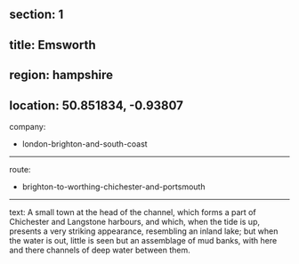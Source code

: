 section: 1
----
title: Emsworth
----
region: hampshire
----
location: 50.851834, -0.93807
----
company:
- london-brighton-and-south-coast
----
route:
- brighton-to-worthing-chichester-and-portsmouth
----
text: A small town at the head of the channel, which forms a part of Chichester and Langstone harbours, and which, when the tide is up, presents a very striking appearance, resembling an inland lake; but when the water is out, little is seen but an assemblage of mud banks, with here and there channels of deep water between them.
